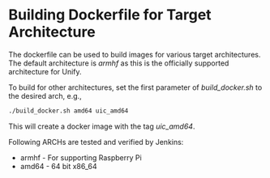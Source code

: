 # Building Dockerfile for Target Architecture

The dockerfile can be used to build images for various target architectures.
The default architecture is *armhf* as this is the officially supported architecture for Unify.

To build for other architectures, set the first parameter of *build_docker.sh* to the desired arch, e.g.,

``` bash
./build_docker.sh amd64 uic_amd64
```

This will create a docker image with the tag *uic_amd64*.

Following ARCHs are tested and verified by Jenkins:

* armhf - For supporting Raspberry Pi
* amd64 - 64 bit x86_64
